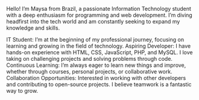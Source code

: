 Hello! I’m Maysa from Brazil, a passionate Information Technology student with a deep enthusiasm for programming and web development. I’m diving headfirst into the tech world and am constantly seeking to expand my knowledge and skills.

IT Student: I’m at the beginning of my professional journey, focusing on learning and growing in the field of technology.
Aspiring Developer: I have hands-on experience with HTML, CSS, JavaScript, PHP, and MySQL. I love taking on challenging projects and solving problems through code.
Continuous Learning: I’m always eager to learn new things and improve, whether through courses, personal projects, or collaborative work.
Collaboration Opportunities: Interested in working with other developers and contributing to open-source projects. I believe teamwork is a fantastic way to grow.
